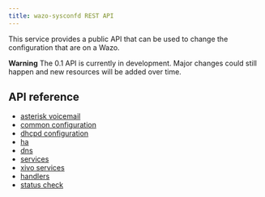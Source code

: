 ```yaml
---
title: wazo-sysconfd REST API
---
```


This service provides a public API that can be used to change the configuration that are on a Wazo.

**Warning** The 0.1 API is currently in development. Major changes could still happen and new
resources will be added over time.

## API reference

- [asterisk voicemail](/uc-doc/api_sdk/rest_api/sysconfd/asterisk_voicemail)
- [common configuration](/uc-doc/api_sdk/rest_api/sysconfd/common_configuration)
- [dhcpd configuration](/uc-doc/api_sdk/rest_api/sysconfd/dhcpd_configuration)
- [ha](/uc-doc/api_sdk/rest_api/sysconfd/ha)
- [dns](/uc-doc/api_sdk/rest_api/sysconfd/dns)
- [services](/uc-doc/api_sdk/rest_api/sysconfd/services)
- [xivo services](/uc-doc/api_sdk/rest_api/sysconfd/xivo_services)
- [handlers](/uc-doc/api_sdk/rest_api/sysconfd/handlers)
- [status check](/uc-doc/api_sdk/rest_api/sysconfd/status_check)
